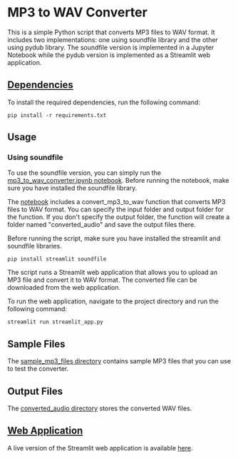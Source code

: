 # MP3 to WAV Converter
This is a simple Python script that converts MP3 files to WAV format. It includes two implementations: one using soundfile library and the other using pydub library. The soundfile version is implemented in a Jupyter Notebook while the pydub version is implemented as a Streamlit web application.

## [Dependencies](https://github.com/prathmeshdesai1996/mp3_to_wav-convertor/blob/main/requirements.txt)
To install the required dependencies, run the following command:
```
pip install -r requirements.txt
```

## Usage
### Using soundfile
To use the soundfile version, you can simply run the [mp3_to_wav_converter.ipynb notebook](https://github.com/prathmeshdesai1996/mp3_to_wav-convertor/blob/main/mp3_to_wav_converter.ipynb). Before running the notebook, make sure you have installed the soundfile library.

The [notebook](https://github.com/prathmeshdesai1996/mp3_to_wav-convertor/blob/main/mp3_to_wav_converter.ipynb) includes a convert_mp3_to_wav function that converts MP3 files to WAV format. You can specify the input folder and output folder for the function. If you don't specify the output folder, the function will create a folder named "converted_audio" and save the output files there.

Before running the script, make sure you have installed the streamlit and soundfile libraries.
```
pip install streamlit soundfile
```

The script runs a Streamlit web application that allows you to upload an MP3 file and convert it to WAV format. The converted file can be downloaded from the web application.

To run the web application, navigate to the project directory and run the following command:

```
streamlit run streamlit_app.py
```

## Sample Files
The [sample_mp3_files directory](https://github.com/prathmeshdesai1996/mp3_to_wav-convertor/tree/main/sample_mp3_files) contains sample MP3 files that you can use to test the converter.

## Output Files
The [converted_audio directory](https://github.com/prathmeshdesai1996/mp3_to_wav-convertor/tree/main/converted_audio) stores the converted WAV files.

## [Web Application](https://prathmeshdesai1996-mp3-to-wav-convertor-streamlit-app-9l0xnu.streamlit.app/)
A live version of the Streamlit web application is available [here](https://prathmeshdesai1996-mp3-to-wav-convertor-streamlit-app-9l0xnu.streamlit.app/).
